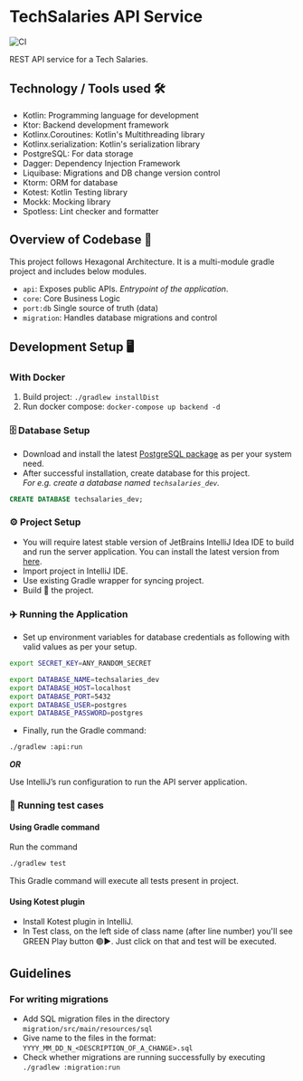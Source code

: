 # TechSalaries API Service

![CI](https://github.com/Tech-Salaries-India/TSBackend/workflows/CI/badge.svg?branch=main)

REST API service for a Tech Salaries.

## Technology / Tools used 🛠

- Kotlin: Programming language for development
- Ktor: Backend development framework
- Kotlinx.Coroutines: Kotlin's Multithreading library
- Kotlinx.serialization: Kotlin's serialization library
- PostgreSQL: For data storage
- Dagger: Dependency Injection Framework
- Liquibase: Migrations and DB change version control
- Ktorm: ORM for database
- Kotest: Kotlin Testing library
- Mockk: Mocking library
- Spotless: Lint checker and formatter

## Overview of Codebase 📙

This project follows Hexagonal Architecture. It is a multi-module gradle project and includes below modules.

- `api`: Exposes public APIs. _Entrypoint of the application_.
- `core`: Core Business Logic
- `port:db` Single source of truth (data)
- `migration`: Handles database migrations and control

## Development Setup 🖥

### With Docker
1. Build project: `./gradlew installDist`
2. Run docker compose: `docker-compose up backend -d`

### 🗄️ Database Setup

- Download and install the latest [PostgreSQL package](https://www.postgresql.org/download/) as per your system need.
- After successful installation, create database for this project.  
  _For e.g. create a database named `techsalaries_dev`._

```sql
CREATE DATABASE techsalaries_dev;
```

### ⚙️ Project Setup

- You will require latest stable version of JetBrains IntelliJ Idea IDE to build and run the server application. You can install the latest version from [here](https://www.jetbrains.com/idea/).
- Import project in IntelliJ IDE.
- Use existing Gradle wrapper for syncing project.
- Build 🔨 the project.

### ✈️ Running the Application

- Set up environment variables for database credentials as following with valid values as per your setup.

```bash
export SECRET_KEY=ANY_RANDOM_SECRET

export DATABASE_NAME=techsalaries_dev
export DATABASE_HOST=localhost
export DATABASE_PORT=5432
export DATABASE_USER=postgres
export DATABASE_PASSWORD=postgres
```

- Finally, run the Gradle command:

```bash
./gradlew :api:run
```

***OR***

Use IntelliJ’s run configuration to run the API server application.

### 🧪 Running test cases

#### Using Gradle command

Run the command

```bash
./gradlew test
```

This Gradle command will execute all tests present in project.


#### Using Kotest plugin

- Install Kotest plugin in IntelliJ.
- In Test class, on the left side of class name (after line number) you'll see GREEN Play button 🟢▶️.
  Just click on that and test will be executed.


## Guidelines

### For writing migrations

- Add SQL migration files in the directory `migration/src/main/resources/sql`
- Give name to the files in the format: `YYYY_MM_DD_N_<DESCRIPTION_OF_A_CHANGE>.sql`
- Check whether migrations are running successfully by executing `./gradlew :migration:run`
